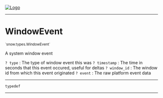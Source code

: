 
[![Logo](../../../images/logo.png)](../../../api/index.html)

---



<h1>WindowEvent</h1>
<small>`snow.types.WindowEvent`</small>

A system window event

`? type` : The type of window event this was
`? timestamp` : The time in seconds that this event occured, useful for deltas
`? window_id` : The window id from which this event originated
`? event` : The raw platform event data

---

`typedef`

---

&nbsp;
&nbsp;

